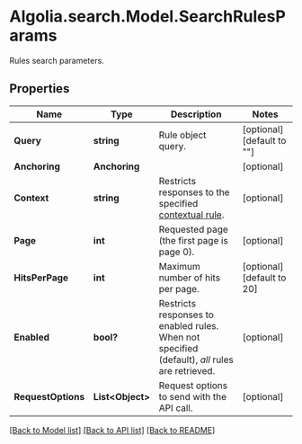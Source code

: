 # Algolia.search.Model.SearchRulesParams
Rules search parameters.

## Properties

Name | Type | Description | Notes
------------ | ------------- | ------------- | -------------
**Query** | **string** | Rule object query. | [optional] [default to ""]
**Anchoring** | **Anchoring** |  | [optional] 
**Context** | **string** | Restricts responses to the specified [contextual rule](https://www.algolia.com/doc/guides/managing-results/rules/rules-overview/how-to/customize-search-results-by-platform/#creating-contextual-rules). | [optional] 
**Page** | **int** | Requested page (the first page is page 0). | [optional] 
**HitsPerPage** | **int** | Maximum number of hits per page. | [optional] [default to 20]
**Enabled** | **bool?** | Restricts responses to enabled rules. When not specified (default), _all_ rules are retrieved. | [optional] 
**RequestOptions** | **List&lt;Object&gt;** | Request options to send with the API call. | [optional] 

[[Back to Model list]](../README.md#documentation-for-models) [[Back to API list]](../README.md#documentation-for-api-endpoints) [[Back to README]](../README.md)


